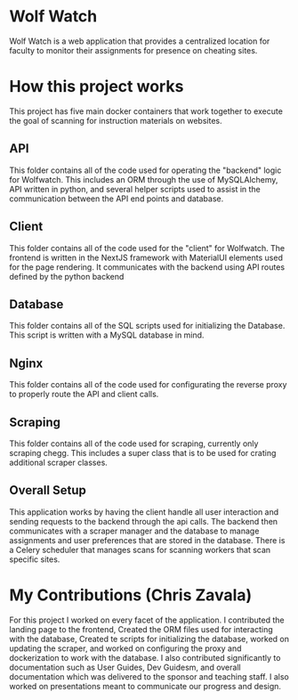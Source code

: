 # Wolf Watch

Wolf Watch is a web application that provides a centralized location for faculty to monitor their assignments for presence on cheating sites.

# How this project works

This project has five main docker containers that work together to execute the goal of scanning for instruction materials on websites.

## API

This folder contains all of the code used for operating the "backend" logic for Wolfwatch. This includes an ORM through the use of MySQLAlchemy, API written in python, and several helper scripts used to assist in the communication between the API end points and database. 

## Client

This folder  contains all of the code used for the "client" for Wolfwatch. The frontend is written in the NextJS framework with MaterialUI elements used for the page rendering. It communicates with the backend using API routes defined by the python backend

## Database

This folder contains all of the SQL scripts used for initializing the Database. This script is written with a MySQL database in mind.

## Nginx

This folder contains all of the code used for configurating the reverse proxy to properly route the API and client calls.

## Scraping

This folder contains all of the code used for scraping, currently only scraping chegg. This includes a super class that is to be used for crating additional scraper classes. 

## Overall Setup

This application works by having the client handle all user interaction and sending requests to the backend through the api calls. The backend then communicates with a scraper  manager and the database to manage assignments and user preferences that are stored in the database. There is a Celery scheduler that manages scans for scanning workers that scan specific sites.

# My Contributions (Chris Zavala)

For this project I worked on every facet of the application. I contributed the landing page to the frontend, Created the ORM files used for interacting with the database, Created te scripts for initializing the database, worked on updating the scraper, and worked on configuring the proxy and dockerization to work with the database. I also contributed significantly to documentation such as User Guides, Dev Guidesm, and overall documentation which was delivered to the sponsor and teaching staff. I also worked on presentations meant to communicate our progress and design.